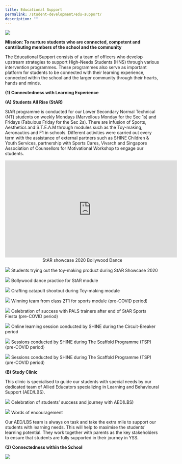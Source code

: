 ```yaml
---
title: Educational Support
permalink: /student-development/edu-support/
description: ""
---
```

![](/images/StudDevelopment/EduSupport/Educational-Support-1.jpg)

**Mission: To nurture students who are connected, competent and contributing members of the school and the community**

The Educational Support consists of a team of officers who develop upstream strategies to support High-Needs Students (HNS) through various intervention programmes. These programmes also serve as important platform for students to be connected with their learning experience, connected within the school and the larger community through their hearts, hands and minds.


**(1) Connectedness with Learning Experience**

**(A) Students All Rise (StAR)**

StAR programme is conducted for our Lower Secondary Normal Technical (NT) students on weekly Mondays (Marvellous Monday for the Sec 1s) and Fridays (Fabulous Friday for the Sec 2s). There are infusion of Sports, Aesthetics and S.T.E.A.M through modules such as the Toy-making, Aeronautics and F1 in schools. Different activities were carried out every term with the assistance of external partners such as SHINE Children & Youth Services, partnership with Sports Cares, Vivarch and Singapore Association of Counsellors for Motivational Workshop to engage our students.

<iframe width="560" height="315" src="https://www.youtube.com/embed/3Wk5_G-F0nM" title="YouTube video player" frameborder="0" allow="accelerometer; autoplay; clipboard-write; encrypted-media; gyroscope; picture-in-picture; web-share" allowfullscreen></iframe>
<div style="text-align:center">StAR showcase 2020 Bollywood Dance</div>

![](/images/StudDevelopment/EduSupport/EduSupport-2.jpg)
Students trying out the toy-making product during StAR Showcase 2020

![](/images/StudDevelopment/EduSupport/EduSupport-3.jpeg)
Bollywood dance practice for StAR module

![](/images/StudDevelopment/EduSupport/EduSupport-4.jpeg)
Crafting catapult shootout during Toy-making module

![](/images/StudDevelopment/EduSupport/EduSupport-5.jpeg)
Winning team from class 2T1 for sports module (pre-COVID period)

![](/images/StudDevelopment/EduSupport/EduSupport-6.jpeg)
Celebration of success with PALS trainers after end of StAR Sports Fiesta (pre-COVID period)

![](/images/StudDevelopment/EduSupport/EduSupport-7.jpg)
Online learning session conducted by SHINE during the Circuit-Breaker period

![](/images/StudDevelopment/EduSupport/EduSupport-8.jpg)
Sessions conducted by SHINE during The Scaffold Programme (TSP) (pre-COVID period)

![](/images/StudDevelopment/EduSupport/EduSupport-9.jpeg)
Sessions conducted by SHINE during The Scaffold Programme (TSP) (pre-COVID period)

**(B) Study Clinic**

This clinic is specialised to guide our students with special needs by our dedicated team of Allied Educators specializing in Learning and Behavioural Support (AED/LBS).

![](/images/StudDevelopment/EduSupport/EduSupport-10.jpeg)
Celebration of students’ success and journey with AED(LBS)

![](/images/StudDevelopment/EduSupport/EduSupport-11.jpg)
Words of encouragement

Our AED/LBS team is always on task and take the extra mile to support our students with learning needs. This will help to maximise the students’ learning potential. They work together with parents as the key stakeholders to ensure that students are fully supported in their journey in YSS.


**(2) Connectedness within the School**

![](/images/StudDevelopment/EduSupport/EduSupport-12.jpg)

